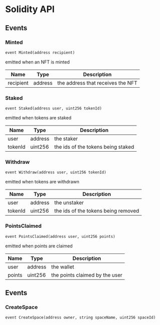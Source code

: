 # Solidity API

## Events

### Minted

```solidity
event Minted(address recipient)
```

emitted when an NFT is minted

| Name | Type | Description |
| ---- | ---- | ----------- |
| recipient | address | the address that receives the NFT |

### Staked

```solidity
event Staked(address user, uint256 tokenId)
```

emitted when tokens are staked

| Name | Type | Description |
| ---- | ---- | ----------- |
| user | address | the staker |
| tokenId | uint256 | the ids of the tokens being staked |

### Withdraw

```solidity
event Withdraw(address user, uint256 tokenId)
```

emitted when tokens are withdrawn

| Name | Type | Description |
| ---- | ---- | ----------- |
| user | address | the unstaker |
| tokenId | uint256 | the ids of the tokens being removed |

### PointsClaimed

```solidity
event PointsClaimed(address user, uint256 points)
```

emitted when points are claimed

| Name | Type | Description |
| ---- | ---- | ----------- |
| user | address | the wallet |
| points | uint256 | the points claimed by the user |

## Events

### CreateSpace

```solidity
event CreateSpace(address owner, string spaceName, uint256 spaceId)
```

